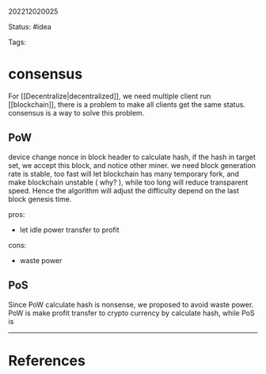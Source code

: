 202212020025

Status: #idea

Tags:

# consensus

For [[Decentralize|decentralized]], we need multiple client run [[blockchain]], there is a problem to make all clients get the same status. consensus is a way to solve this problem. 

## PoW

device change nonce in block header to calculate hash, if the hash in target set, we accept this block, and notice other miner. we need  block generation rate is stable, too fast will let blockchain has many temporary fork, and make blockchain unstable ( why? ),
while too long will reduce transparent speed. Hence the algorithm will adjust the difficulty depend on the last block genesis time.

pros:
- let idle power transfer to profit

cons:
- waste power

## PoS

Since PoW calculate hash is nonsense, we proposed to avoid waste power. PoW is make profit transfer to crypto currency by calculate hash, while PoS is 

---
# References